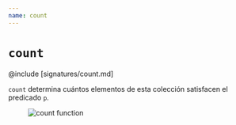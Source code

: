 ```yaml
---
name: count
---
```


# `count`

@include [signatures/count.md]

`count` determina cuántos elementos de esta colección satisfacen el predicado `p`.

<figure class="diagram">
  <img src="../images/count.svg" alt="count function">
  <!-- <figcaption class="diagram-desc"></figcaption> -->
</figure>
